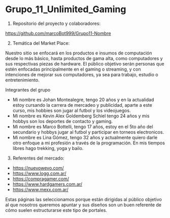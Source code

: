 # Grupo_11_Unlimited_Gaming

1. Repositorio del proyecto y colaboradores:

 https://github.com/marcoBot999/Grupo11-Nombre

2. Temática del Market Place: 

Nuestro sitio se enfocará en los productos e insumos de computación desde lo más básico, hasta productos de gama alta, como computadores y sus respectivas piezas de hardware. El público objetivo serán personas que estén enfocadas principalmente en el gaming o streaming, y con intenciones de mejorar sus computadores, ya sea para trabajo, estudio o entretenimiento.

Integrantes del grupo

-  Mi nombre es Johan Montealegre, tengo 20 años y en la actualidad estoy cursando la carrera de mercadeo y publicidad, aparte a este curso, mis hobbies son jugar al futbol y los videojuegos.
-  Mi nombre es Kevin Alex Goldemberg Schiel tengo 24 años y mis hobbys son los deportes de contacto y gaming.
-  Mi nombre es Marco Bottelli, tengo 17 años, estoy en el 5to año del secundario y hobbys jugar al futbol y participar en torneos electronicos.
-  Mi nombre es Lina Gómez, tengo 32 años y actualmente quiero darle otro enfoque a mi profesión a través de la programación. En mis tiempos libres hago trekking, yoga y bailo.

3. Referentes del mercado: 

- https://nuevowevo.com/ 
- https://www.logg.com.ar/ 
- https://compragamer.com/ 
- https://www.hardgamers.com.ar/ 
- https://www.mexx.com.ar/

Estas páginas las seleccionamos porque están dirigidas al público objetivo al que nosotros queremos apuntar y sus diseños son un buen referente de cómo suelen estructurarse este tipo de portales.
